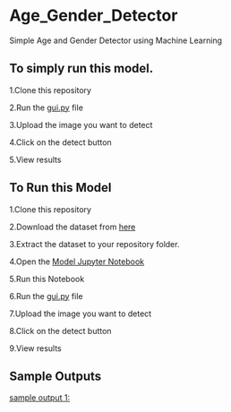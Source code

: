 # Age_Gender_Detector
Simple Age and Gender Detector using Machine Learning
## To simply run this model.

1.Clone this repository

2.Run the [gui.py](https://github.com/MinnuJacob/Age_Gender_Detector/blob/main/gui.py) file

3.Upload the image you want to detect

4.Click on the detect button

5.View results

## To Run this Model

1.Clone this repository

2.Download the dataset from [here](https://www.kaggle.com/datasets/jangedoo/utkface-new)

3.Extract the dataset to your repository folder.

4.Open the [Model Jupyter Notebook](https://github.com/MinnuJacob/Age_Gender_Detector/blob/main/model.ipynb)

5.Run this Notebook

6.Run the [gui.py](https://github.com/MinnuJacob/Age_Gender_Detector/blob/main/gui.py) file

7.Upload the image you want to detect

8.Click on the detect button

9.View results

## Sample Outputs
[sample output 1:](https://github.com/MinnuJacob/Age_Gender_Detector/blob/main/sample_output1.png)
